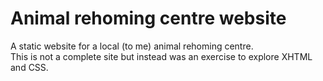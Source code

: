 # Animal rehoming centre website

A static website for a local (to me) animal rehoming centre.  
This is not a complete site but instead was an exercise to explore XHTML and
CSS.
